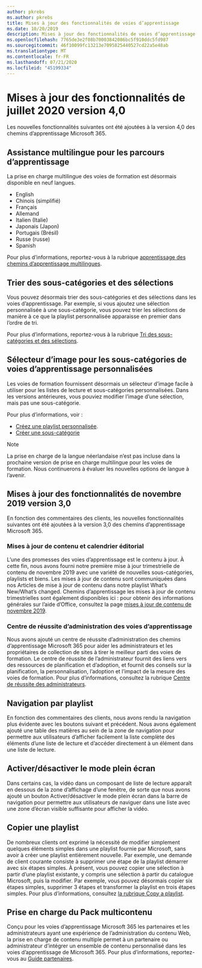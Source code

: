```yaml
---
author: pkrebs
ms.author: pkrebs
title: Mises à jour des fonctionnalités de voies d’apprentissage
ms.date: 10/20/2019
description: Mises à jour des fonctionnalités de voies d’apprentissage
ms.openlocfilehash: 7765de3e2f08b70003842086bc5f910ddc5fd987
ms.sourcegitcommit: 46f10099fc13213e7095825440527cd22a5e48ab
ms.translationtype: MT
ms.contentlocale: fr-FR
ms.lasthandoff: 07/21/2020
ms.locfileid: "45199334"
---
```

# <a name="july-2020-version-40-feature-updates"></a>Mises à jour des fonctionnalités de juillet 2020 version 4,0 

Les nouvelles fonctionnalités suivantes ont été ajoutées à la version 4,0 des chemins d’apprentissage Microsoft 365. 

## <a name="multilingual-support-for-learning-pathways"></a>Assistance multilingue pour les parcours d’apprentissage 
La prise en charge multilingue des voies de formation est désormais disponible en neuf langues.  
- English     
- Chinois (simplifié) 
- Français 
- Allemand 
- Italien (Italie) 
- Japonais (Japon) 
- Portugais (Brésil) 
- Russe (russe) 
- Spanish 

Pour plus d’informations, reportez-vous à la rubrique [apprentissage des chemins d’apprentissage multilingues](custom_overview.md). 

## <a name="sort-subcategories-and-playlists"></a>Trier des sous-catégories et des sélections

Vous pouvez désormais trier des sous-catégories et des sélections dans les voies d’apprentissage. Par exemple, si vous ajoutez une sélection personnalisée à une sous-catégorie, vous pouvez trier les sélections de manière à ce que la playlist personnalisée apparaisse en premier dans l’ordre de tri. 

Pour plus d’informations, reportez-vous à la rubrique [Tri des sous-catégories et des sélections](custom_sortsubplay.md). 

## <a name="image-picker-for-learning-pathways-custom-subcategories"></a>Sélecteur d’image pour les sous-catégories de voies d’apprentissage personnalisées 
Les voies de formation fournissent désormais un sélecteur d’image facile à utiliser pour les listes de lecture et sous-catégories personnalisées.  Dans les versions antérieures, vous pouviez modifier l’image d’une sélection, mais pas une sous-catégorie.  

Pour plus d’informations, voir :
- [Créez une playlist personnalisée](custom_createnewplaylist.md). 
- [Créer une sous-catégorie](custom_createnewcat.md)

> [!NOTE]
> La prise en charge de la langue néerlandaise n’est pas incluse dans la prochaine version de prise en charge multilingue pour les voies de formation. Nous continuerons à évaluer les nouvelles options de langue à l’avenir.

## <a name="november-2019-version-30-feature-updates"></a>Mises à jour des fonctionnalités de novembre 2019 version 3,0
En fonction des commentaires des clients, les nouvelles fonctionnalités suivantes ont été ajoutées à la version 3,0 des chemins d’apprentissage Microsoft 365.

### <a name="content-updates-and-editorial-calendar"></a>Mises à jour de contenu et calendrier éditorial
L’une des promesses des voies d’apprentissage est le contenu à jour. À cette fin, nous avons fourni notre première mise à jour trimestrielle de contenu de novembre 2019 avec une variété de nouvelles sous-catégories, playlists et biens. Les mises à jour de contenu sont communiquées dans nos Articles de mise à jour de contenu dans notre playlist What’s New/What’s changed. Chemins d’apprentissage les mises à jour de contenu trimestrielles sont également disponibles ici : pour obtenir des informations générales sur l’aide d’Office, consultez la page [mises à jour de contenu de novembre 2019](custom_contentupdates.md).

### <a name="learning-pathways-admin-success-center"></a>Centre de réussite d’administration des voies d’apprentissage
Nous avons ajouté un centre de réussite d’administration des chemins d’apprentissage Microsoft 365 pour aider les administrateurs et les propriétaires de collection de sites à tirer le meilleur parti des voies de formation. Le centre de réussite de l’administrateur fournit des liens vers des ressources de planification et d’adoption, et fournit des conseils sur la planification, la personnalisation, l’adoption et l’impact de la mesure des voies de formation. Pour plus d’informations, consultez la rubrique [Centre de réussite des administrateurs](custom_successcenter.md).

## <a name="playlist-navigation"></a>Navigation par playlist
En fonction des commentaires des clients, nous avons rendu la navigation plus évidente avec les boutons suivant et précédent. Nous avons également ajouté une table des matières au sein de la zone de navigation pour permettre aux utilisateurs d’afficher facilement la liste complète des éléments d’une liste de lecture et d’accéder directement à un élément dans une liste de lecture.

## <a name="toggle-full-screen-mode"></a>Activer/désactiver le mode plein écran
Dans certains cas, la vidéo dans un composant de liste de lecture apparaît en dessous de la zone d’affichage d’une fenêtre, de sorte que nous avons ajouté un bouton Activer/désactiver le mode plein écran dans la barre de navigation pour permettre aux utilisateurs de naviguer dans une liste avec une zone d’écran visible suffisante pour afficher la vidéo.

## <a name="copy-a-playlist"></a>Copier une playlist
De nombreux clients ont exprimé la nécessité de modifier simplement quelques éléments simples dans une playlist fournie par Microsoft, sans avoir à créer une playlist entièrement nouvelle. Par exemple, une demande de client courante consiste à supprimer une étape de la playlist démarrer avec six étapes simples. À présent, vous pouvez copier une sélection à partir d’une playlist existante, y compris une sélection à partir du catalogue Microsoft, puis la modifier. Par exemple, vous pouvez désormais copier six étapes simples, supprimer 3 étapes et transformer la playlist en trois étapes simples. Pour plus d’informations, consultez [la rubrique Copy a playlist](custom_copyplaylist.md).

## <a name="multi-content-pack-support"></a>Prise en charge du Pack multicontenu
Conçu pour les voies d’apprentissage Microsoft 365 les partenaires et les administrateurs ayant une expérience de l’administration du contenu Web, la prise en charge de contenu multiple permet à un partenaire ou administrateur d’intégrer un ensemble de contenu personnalisé dans les voies d’apprentissage de Microsoft 365. Pour plus d’informations, reportez-vous au [Guide partenaires](custom_partnerguide.md).

